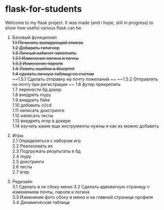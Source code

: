 # flask-for-students
Welcome to my flask project.
It was made (and i hope, still in progress) to show how useful various flask can be.

1. Базовый функционал  
~~1.1 Починить выпадающий список~~  
~~1.2 Добавить гитигнор~~  
~~1.3 Личный кабинет заполнить~~   
~~1.3.1 Изменение логина и почты~~  
~~1.3.2 Изменение пароля~~  
~~1.4 Ловить ошибки в blueprint~~  
~~1.4 сделать личную таблицу со счетом~~  
~~1.5.1 Сделать отправку на почту пожеланий  ~~
~~1.5.2 Отправлять на почту при регистрации  ~~
1.6 футер прикрепить  
1.7 перенести бд докер  
1.8 внедрить mypy  
1.9 внедрить flake  
1.10 добавить ci/cd  
1.11 написать докстринги  
1.12 написать тесты  
1.13 внедрить ягер в докере  
1.14 изучить какие еще инструменты нужны и как их можно добавить  

2. Игры  
2.1 Определиться с набором игр  
2.2 Реализовать их  
2.3 Подгружать результаты в бд  
2.4 mypy  
2.5 докстринги  
2.6 тесты  
2.7 ягер

3. Редизайн  
3.1 Сделать в лк сбоку меню
3.2 Сделать адекватную страницу с изменением почты, пароля и логина  
3.3 Изменение фото сбоку в меню и на главной странице профиля    
3.4 Динамическая таблица
